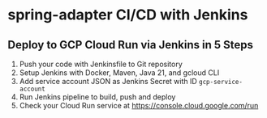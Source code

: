 # spring-adapter CI/CD with Jenkins

## Deploy to GCP Cloud Run via Jenkins in 5 Steps

1. Push your code with Jenkinsfile to Git repository
2. Setup Jenkins with Docker, Maven, Java 21, and gcloud CLI
3. Add service account JSON as Jenkins Secret with ID `gcp-service-account`
4. Run Jenkins pipeline to build, push and deploy
5. Check your Cloud Run service at https://console.cloud.google.com/run